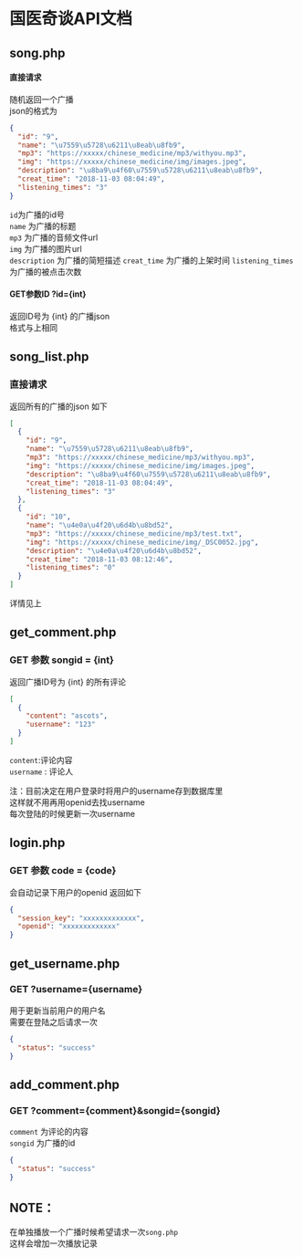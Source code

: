 # 国医奇谈API文档

## song.php

#### 直接请求

随机返回一个广播  
json的格式为
```json
{
  "id": "9",
  "name": "\u7559\u5728\u6211\u8eab\u8fb9",
  "mp3": "https://xxxxx/chinese_medicine/mp3/withyou.mp3",
  "img": "https://xxxxx/chinese_medicine/img/images.jpeg",
  "description": "\u8ba9\u4f60\u7559\u5728\u6211\u8eab\u8fb9",
  "creat_time": "2018-11-03 08:04:49",
  "listening_times": "3"
}
```
`id`为广播的id号  
`name` 为广播的标题  
`mp3` 为广播的音频文件url  
`img` 为广播的图片url  
`description` 为广播的简短描述
`creat_time` 为广播的上架时间
`listening_times` 为广播的被点击次数


#### GET参数ID ?id={int}

返回ID号为 {int} 的广播json  
格式与上相同


## song_list.php

### 直接请求

返回所有的广播的json
如下
```json
[
  {
    "id": "9",
    "name": "\u7559\u5728\u6211\u8eab\u8fb9",
    "mp3": "https://xxxxx/chinese_medicine/mp3/withyou.mp3",
    "img": "https://xxxxx/chinese_medicine/img/images.jpeg",
    "description": "\u8ba9\u4f60\u7559\u5728\u6211\u8eab\u8fb9",
    "creat_time": "2018-11-03 08:04:49",
    "listening_times": "3"
  },
  {
    "id": "10",
    "name": "\u4e0a\u4f20\u6d4b\u8bd52",
    "mp3": "https://xxxxx/chinese_medicine/mp3/test.txt",
    "img": "https://xxxxx/chinese_medicine/img/_DSC0052.jpg",
    "description": "\u4e0a\u4f20\u6d4b\u8bd52",
    "creat_time": "2018-11-03 08:12:46",
    "listening_times": "0"
  }
]
```

详情见上


## get_comment.php

### GET 参数 songid = {int}
返回广播ID号为 {int} 的所有评论
```json
[
  {
    "content": "ascots",
    "username": "123"
  }
]
```
`content`:评论内容  
`username` : 评论人

注：目前决定在用户登录时将用户的username存到数据库里  
这样就不用再用openid去找username   
每次登陆的时候更新一次username


## login.php

### GET 参数 code = {code}

会自动记录下用户的openid
返回如下
```json
{
  "session_key": "xxxxxxxxxxxxx",
  "openid": "xxxxxxxxxxxxx"
}
```

## get_username.php
### GET ?username={username}

用于更新当前用户的用户名  
需要在登陆之后请求一次

```json
{
  "status": "success"
}
```

## add_comment.php
### GET ?comment={comment}&songid={songid}

`comment` 为评论的内容  
`songid` 为广播的id


```json
{
  "status": "success"
}
```

## NOTE：
在单独播放一个广播时候希望请求一次`song.php`  
这样会增加一次播放记录


